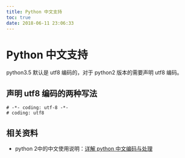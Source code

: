 ```yaml
---
title: Python 中文支持
toc: true
date: 2018-06-11 23:06:33
---
```

# Python 中文支持

python3.5 默认是 utf8 编码的，对于 python2 版本的需要声明 utf8 编码。


## 声明 utf8 编码的两种写法


```
# -*- coding: utf-8 -*-
# coding: utf8
```






## 相关资料

- python 2中的中文使用说明：[详解 python 中文编码与处理](https://my.oschina.net/leejun2005/blog/74430)

